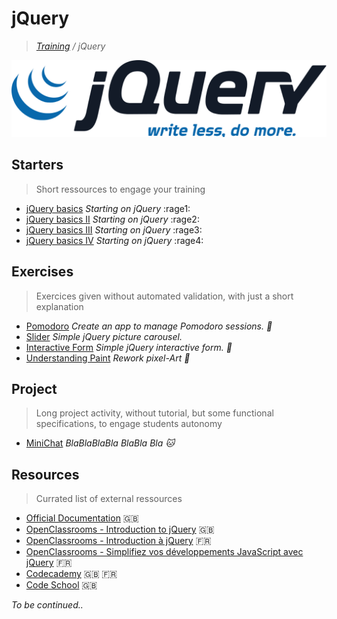 # jQuery
>_[Training](https://github.com/simplonco/training) / jQuery_

![jQuery](jquery.png)

## Starters

> Short ressources to engage your training

* [jQuery basics](https://github.com/simplonco/jquery-exercises-base) _Starting on jQuery_  :rage1:
* [jQuery basics II](https://github.com/simplonco/jquery-exercises-base2) _Starting on jQuery_  :rage2:
* [jQuery basics III](https://github.com/simplonco/jquery-exercises-base3) _Starting on jQuery_  :rage3:
* [jQuery basics IV](https://github.com/simplonco/jquery-exercises-base4) _Starting on jQuery_  :rage4:

## Exercises

> Exercices given without automated validation, with just a short explanation

* [Pomodoro](https://github.com/simplonco/jquery-pomodoro)
  _Create an app to manage Pomodoro sessions. :tomato:_
* [Slider](https://github.com/simplonco/jquery-slider) _Simple jQuery picture carousel._
* [Interactive Form](https://github.com/simplonco/jquery-form) _Simple jQuery interactive form. :pencil:_
* [Understanding Paint](https://github.com/simplonco/jquery-paint)
  _Rework pixel-Art :art:_

## Project

> Long project activity, without tutorial, but some functional specifications, to engage students autonomy

* [MiniChat](https://github.com/simplonco/project-chat) _BlaBlaBlaBla BlaBla Bla :cat:_

## Resources

> Currated list of external ressources

* [Official Documentation](http://api.jquery.com/) :gb:
* [OpenClassrooms - Introduction to jQuery](https://openclassrooms.com/courses/intro-to-jquery) :gb:
* [OpenClassrooms - Introduction à jQuery](https://openclassrooms.com/courses/introduction-a-jquery-4) :fr:
* [OpenClassrooms - Simplifiez vos développements JavaScript avec jQuery](https://openclassrooms.com/courses/simplifiez-vos-developpements-javascript-avec-jquery) :fr:
* [Codecademy](https://www.codecademy.com/learn/jquery) :gb: :fr:
* [Code School](https://www.codeschool.com/courses/try-jquery) :gb:

_To be continued.._
